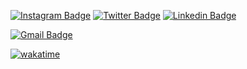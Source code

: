 [![Instagram Badge](https://img.shields.io/badge/-ameershah48-D5416E?style=flat-square&logo=instagram&logoColor=white&link=https://instagram.com/ameershah48)](https://instagram.com/ameershah48) 
[![Twitter Badge](https://img.shields.io/badge/-ameershah48-1ca0f1?style=flat-square&logo=twitter&logoColor=white&link=https://twitter.com/ameershah48)](https://twitter.com/ameershah48) 
[![Linkedin Badge](https://img.shields.io/badge/-ameershah48-blue?style=flat-square&logo=Linkedin&logoColor=white&link=https://www.linkedin.com/in/ameershah48//)](https://www.linkedin.com/in/ameershah48/) 

[![Gmail Badge](https://img.shields.io/badge/-hello@ameershah.my-c14438?style=flat-square&logo=Gmail&logoColor=white&link=mailto:hello@ameershah.my)](mailto:hello@ameershah.my)

[![wakatime](https://wakatime.com/badge/user/e0a10ce5-2277-488f-9889-eba8442cc34f.svg)](https://wakatime.com/@e0a10ce5-2277-488f-9889-eba8442cc34f)


